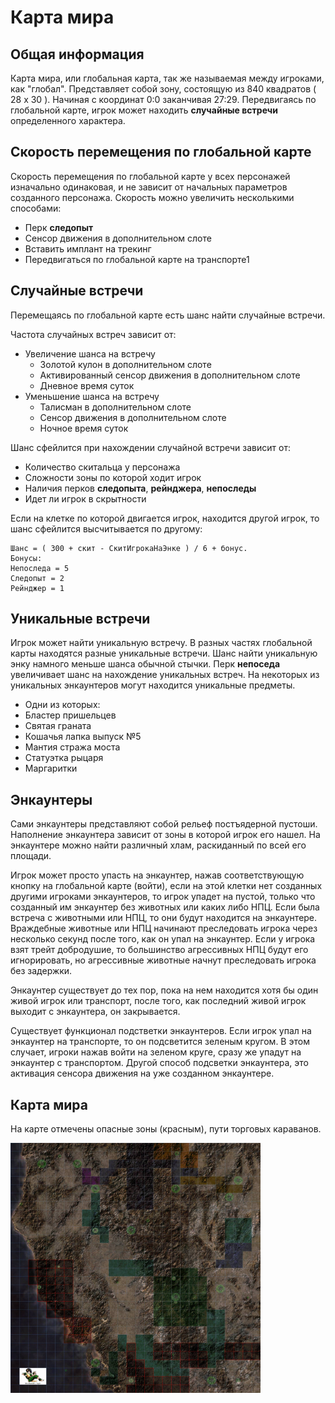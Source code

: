 # Карта мира
## Общая информация
Карта мира, или глобальная карта, так же называемая между игроками, как "глобал".
Представляет собой зону, состоящую из 840 квадратов ( 28 х 30 ). Начиная с координат 0:0 заканчивая 27:29.
Передвигаясь по глобальной карте, игрок может находить **случайные встречи** определенного характера.

## Скорость перемещения по глобальной карте
Скорость перемещения по глобальной карте у всех персонажей изначально одинаковая, и не зависит от начальных параметров созданного персонажа. Скорость можно увеличить несколькими способами:
- Перк **следопыт**
- Сенсор движения в дополнительном слоте
- Вставить имплант на трекинг
- Передвигаться по глобальной карте на транспорте1

## Случайные встречи
Перемещаясь по глобальной карте есть шанс найти случайные встречи.

Частота случайных встреч зависит от:
- Увеличение шанса на встречу
    - Золотой кулон в дополнительном слоте
    - Активированный сенсор движения в дополнительном слоте
    - Дневное время суток
- Уменьшение шанса на встречу
    - Талисман в дополнительном слоте
    - Сенсор движения в дополнительном слоте
    - Ночное время суток

Шанс сфейлится при нахождении случайной встречи зависит от:
- Количество скитальца у персонажа
- Сложности зоны по которой ходит игрок
- Наличия перков **следопыта**, **рейнджера**, **непоследы**
- Идет ли игрок в скрытности

Если на клетке по которой двигается игрок, находится другой игрок, то шанс сфейлится высчитывается по другому:
```
Шанс = ( 300 + скит - СкитИгрокаНаЭнке ) / 6 + бонус.
Бонусы:
Непоследа = 5
Следопыт = 2
Рейнджер = 1
```

## Уникальные встречи
Игрок может найти уникальную встречу. В разных частях глобальной карты находятся разные уникальные встречи. Шанс найти уникальную энку намного меньше шанса обычной стычки.
Перк **непоседа** увеличивает шанс на нахождение уникальных встреч.
На некоторых из уникальных энкаунтеров могут находится уникальные предметы.
- Одни из которых:
- Бластер пришельцев
- Святая граната
- Кошачья лапка выпуск №5
- Мантия стража моста
- Статуэтка рыцаря
- Маргаритки

## Энкаунтеры
Сами энкаунтеры представляют собой рельеф постъядерной пустоши. Наполнение энкаунтера зависит от зоны в которой игрок его нашел.
На энкаунтере можно найти различный хлам, раскиданный по всей его площади.

Игрок может просто упасть на энкаунтер, нажав соответствующую кнопку на глобальной карте (войти), если на этой клетки нет созданных другими игроками энкаунтеров, то игрок упадет на пустой, только что созданный им энкаунтер без животных или каких либо НПЦ.
Если была встреча с животными или НПЦ, то они будут находится на энкаунтере. Враждебные животные или НПЦ начинают преследовать игрока через несколько секунд после того, как он упал на энкаунтер. Если у игрока взят трейт добродушие, то большинство агрессивных НПЦ будут его игнорировать, но агрессивные животные начнут преследовать игрока без задержки.

Энкаунтер существует до тех пор, пока на нем находится хотя бы один живой игрок или транспорт, после того, как последний живой игрок выходит с энкаунтера, он закрывается.

Существует функционал подстветки энкаунтеров. Если игрок упал на энкаунтер на транспорте, то он подсветится зеленым кругом. В этом случает, игроки нажав войти на зеленом круге, сразу же упадут на энкаунтер с транспортом.
Другой способ подсветки энкаунтера, это активация сенсора движения на уже созданном энкаунтере.

## Карта мира
На карте отмечены опасные зоны (красным), пути торговых караванов.

<a href="img/map.jpg" target="_blank"><img src="img/map.jpg" width="400px" height="400px"></a>